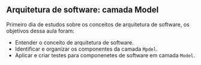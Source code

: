 ## Arquitetura de software: camada Model

Primeiro dia de estudos sobre os conceitos de arquitetura de software, os objetivos dessa aula foram:
- Entender o conceito de arquitetura de software.
- Identificar e organizar os componentes da camada `Mpdel`.
- Aplicar e criar testes  para componenetes de software em camada `Model`.
